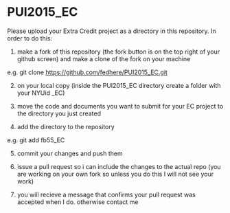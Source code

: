 # PUI2015_EC
Please upload your Extra Credit project as a directory in this repository. In order to do this: 

1) make a fork of this repository (the fork button is on the top right of your github screen) and make a clone of the fork on your machine

e.g. git clone https://github.com/fedhere/PUI2015_EC.git


2) on your local copy (inside the PUI2015_EC directory create a folder with your NYUid <NYUid>_EC)

3) move the code and documents you want to submit for your EC project to the directory you just created

4) add the directory to the repository 

e.g. git add fb55_EC

5) commit your changes and push them

6) issue a pull request so i can include the changes to the actual repo (you are working on your own fork so unless you do this I will not see your work) 

7) you will recieve a message that confirms your pull request was accepted when I do. otherwise contact me

